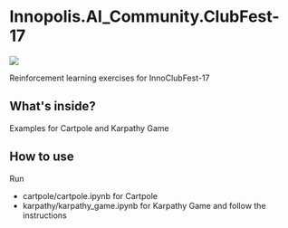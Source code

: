 # Innopolis.AI_Community.ClubFest-17
<a href="http://everware.ysda.yandex.net/hub/oauth_login?repourl=https://github.com/kiselev-anton/Innopolis.AI_Community.ClubFest-17/"><img src="https://img.shields.io/badge/run%20me-%40everware-blue.svg" /></a>

Reinforcement learning exercises for InnoClubFest-17
## What's inside?
Examples for Cartpole and Karpathy Game
## How to use
Run
* cartpole/cartpole.ipynb for Cartpole
* karpathy/karpathy_game.ipynb for Karpathy Game
and follow the instructions
